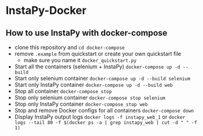 # InstaPy-Docker

## How to use InstaPy with docker-compose

* clone this repository and `cd docker-compose`
* remove `.example` from quickstart or create your own quickstart file
	* make sure you name it `docker_quickstart.py`
* Start all the containers (selenium + InstaPy)
`docker-compose up -d --build`
* Start only selenium container
`docker-compose up -d --build selenium`
* Start only InstaPy container
`docker-compose up -d --build web`
* Stop all container
`docker-compose stop`
* Stop only selenium container
`docker-compose stop selenium`
* Stop only InstaPy container
`docker-compose stop web`
* Stop and remove Docker configs for all containers
`docker-compose down`
* Display InstaPy output logs
`docker logs -f instapy_web_1` or `docker logs --tail 80 -f $(docker ps -a | grep instapy_web | cut -d " " -f 1)`
